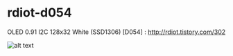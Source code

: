 # rdiot-d054
OLED 0.91 I2C 128x32 White (SSD1306) [D054] : http://rdiot.tistory.com/302

![alt text](http://cfile29.uf.tistory.com/image/27433A4657F4F437200295)
